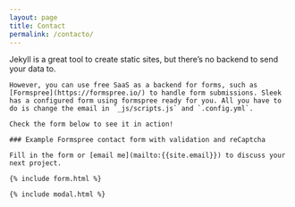 ```yaml
---
layout: page
title: Contact
permalink: /contacto/
---
```

<div class="page-content">
    Jekyll is a great tool to create static sites, but there’s no backend to send your data to.

    However, you can use free SaaS as a backend for forms, such as [Formspree](https://formspree.io/) to handle form submissions. Sleek has a configured form using formspree ready for you. All you have to do is change the email in `_js/scripts.js` and `.config.yml`. 

    Check the form below to see it in action!

    ### Example Formspree contact form with validation and reCaptcha

    Fill in the form or [email me](mailto:{{site.email}}) to discuss your next project.

    {% include form.html %}

    {% include modal.html %}
</div>
